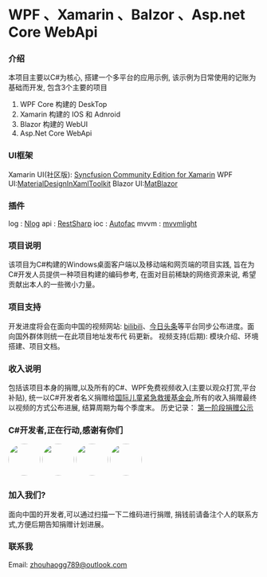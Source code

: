 # WPF 、Xamarin 、Balzor 、Asp.net Core WebApi

### 介绍
本项目主要以C#为核心, 搭建一个多平台的应用示例, 该示例为日常使用的记账为基础而开发, 包含3个主要的项目

1. WPF Core 构建的 DeskTop
2. Xamarin 构建的 IOS 和 Adnroid 
3. Blazor 构建的 WebUI
4. Asp.Net Core WebApi

### UI框架
  Xamarin UI(社区版): [Syncfusion Community Edition for Xamarin](https://www.syncfusion.com/forums/xamarin.forms)
  WPF UI:[MaterialDesignInXamlToolkit](https://github.com/MaterialDesignInXAML/MaterialDesignInXamlToolkit)
  Blazor UI:[MatBlazor](https://github.com/SamProf/MatBlazor)

### 插件
  log : [Nlog](https://github.com/NLog/NLog)
  api : [RestSharp](https://github.com/restsharp/RestSharp)
  ioc : [Autofac](https://github.com/autofac/Autofac)
  mvvm : [mvvmlight](https://github.com/lbugnion/mvvmlight)

### 项目说明
  该项目为C#构建的Windows桌面客户端以及移动端和网页端的项目实践, 旨在为C#开发人员提供一种项目构建的编码参考, 在面对目前稀缺的网络资源来说, 希望贡献出本人的一些微小力量。

### 项目支持
  开发进度将会在面向中国的视频网站: [bilibili](https://space.bilibili.com/32497462)、[今日头条](https://studio.ixigua.com/content)等平台同步公布进度。面向国外群体则统一在此项目地址发布代  码更新。
  视频支持(后期): 模块介绍、环境搭建、项目文档。

### 收入说明
  包括该项目本身的捐赠,以及所有的C#、WPF免费视频收入(主要以观众打赏,平台补贴), 统一以C#开发者名义捐赠给[国际儿童紧急救援基金会](https://www.unicef.org/zh),所有的收入捐赠最终以视频的方式公布进展, 结算周期为每个季度末。
  历史记录：
  [第一阶段捐赠公示](https://www.bilibili.com/video/BV1QZ4y1W7Zu)

### C#开发者,正在行动,感谢有你们
<a href="https://github.com/zuoyefeng" target="_blank"><img style="border-radius:50%!important" width="64px" src="https://avatars2.githubusercontent.com/u/13931455?s=400&v=4"></a>
<a href="https://github.com/CamelKing1997" target="_blank"><img style="border-radius:50%!important" width="64px" src="https://avatars2.githubusercontent.com/u/13931455?s=400&v=4"></a>
<a href="https://github.com/Blazer1990" target="_blank"><img style="border-radius:50%!important" width="64px" src="https://avatars2.githubusercontent.com/u/13931455?s=400&v=4"></a>
<a href="https://github.com/FelixFeng777" target="_blank"><img style="border-radius:50%!important" width="64px" src="https://avatars2.githubusercontent.com/u/13931455?s=400&v=4"></a>

### 加入我们?
  面向中国的开发者,可以通过扫描一下二维码进行捐赠, 捐钱前请备注个人的联系方式,方便后期告知捐赠计划进展。
  
### 联系我
Email: zhouhaogg789@outlook.com

